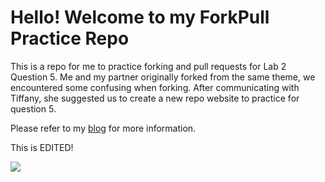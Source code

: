 # Hello! Welcome to my ForkPull Practice Repo

This is a repo for me to practice forking and pull requests for Lab 2 Question 5.  Me and my partner originally forked from the same theme, we encountered some confusing when forking. After communicating with Tiffany, she suggested us to create a new repo website to practice for question 5.

Please refer to my [blog](https://tungpatrick.github.io/blog) for more information.

This is EDITED!

![](https://i.pinimg.com/236x/25/7e/e7/257ee7cff989491e75ae370ab34a87ca--funny-dogs-funny-animals.jpg)
